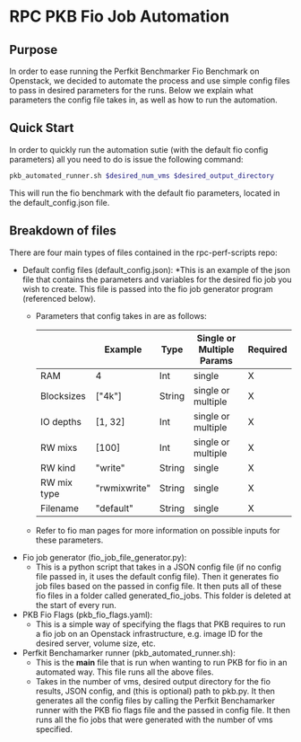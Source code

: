 # RPC PKB Fio Job Automation

## Purpose

In order to ease running the Perfkit Benchmarker Fio Benchmark on Openstack, we decided to automate the process and use simple config files to pass in desired parameters for the runs. Below we explain what parameters the config file takes in, as well as how to run the automation.

## Quick Start

In order to quickly run the automation sutie (with the default fio config parameters) all you need to do is issue the following command:

```sh
pkb_automated_runner.sh $desired_num_vms $desired_output_directory
```

This will run the fio benchmark with the default fio parameters, located in the default_config.json file.

## Breakdown of files

There are four main types of files contained in the rpc-perf-scripts repo:

* Default config files (default_config.json):
	*This is an example of the json file that contains the parameters and variables for the desired fio job you wish to create. This file is passed into the fio job generator program (referenced below).
	* Parameters that config takes in are as follows: 

		|             | Example      | Type   | Single or Multiple Params | Required |
		|-------------|--------------|--------|---------------------------|----------|
		| RAM         | 4            | Int    | single                    | X        |
		| Blocksizes  | ["4k"]       | String | single or multiple        | X        |
		| IO depths   | [1, 32]      | Int    | single or multiple        | X        |
		| RW mixs     | [100]        | Int    | single or multiple        | X        |
		| RW kind     | "write"      | String | single                    | X        |
		| RW mix type | "rwmixwrite" | String | single                    | X        |
		| Filename    | "default"    | String | single                    | X        |
		
	* Refer to fio man pages for more information on possible inputs for these parameters.
* Fio job generator (fio_job_file_generator.py):
	* This is a python script that takes in a JSON config file (if no config file passed in, it uses the default config file). Then it generates fio job files based on the passed in config file. It then puts all of these fio files in a folder called generated_fio_jobs. This folder is deleted at the start of every run.
* PKB Fio Flags (pkb_fio_flags.yaml):
	* This is a simple way of specifying the flags that PKB requires to run a fio job on an Openstack infrastructure, e.g. image ID for the desired server, volume size, etc.
* Perfkit Benchamarker runner (pkb_automated_runner.sh):
	* This is the **main** file that is run when wanting to run PKB for fio in an automated way. This file runs all the above files. 
	* Takes in the number of vms, desired output directory for the fio results, JSON config, and (this is optional) path to pkb.py. It then generates all the config files by calling the Perfkit Benchamarker runner with the PKB fio flags file and the passed in config file. It then runs all the fio jobs that were generated with the number of vms specified. 
